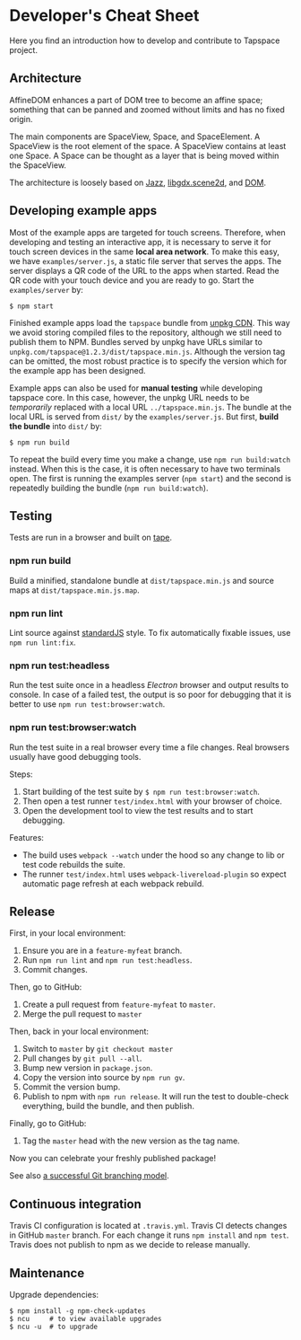 # Developer's Cheat Sheet

Here you find an introduction how to develop and contribute to Tapspace project.

## Architecture

AffineDOM enhances a part of DOM tree to become an affine space; something that can be panned and zoomed without limits and has no fixed origin.

The main components are SpaceView, Space, and SpaceElement. A SpaceView is the root element of the space. A SpaceView contains at least one Space. A Space can be thought as a layer that is being moved within the SpaceView. 

The architecture is loosely based on [Jazz](http://www.cs.umd.edu/hcil/piccolo/learn/jazz/doc-1.3/), [libgdx.scene2d](https://github.com/libgdx/libgdx/wiki/Scene2d), and [DOM](https://developer.mozilla.org/en-US/docs/Web/API/Document_Object_Model).

## Developing example apps

Most of the example apps are targeted for touch screens. Therefore, when developing and testing an interactive app, it is necessary to serve it for touch screen devices in the same **local area network**. To make this easy, we have `examples/server.js`, a static file server that serves the apps. The server displays a QR code of the URL to the apps when started. Read the QR code with your touch device and you are ready to go. Start the `examples/server` by:

    $ npm start

Finished example apps load the `tapspace` bundle from [unpkg CDN](https://unpkg.com/). This way we avoid storing compiled files to the repository, although we still need to publish them to NPM. Bundles served by unpkg have URLs similar to `unpkg.com/tapspace@1.2.3/dist/tapspace.min.js`. Although the version tag can be omitted, the most robust practice is to specify the version which for the example app has been designed.

Example apps can also be used for **manual testing** while developing tapspace core. In this case, however, the unpkg URL needs to be *temporarily* replaced with a local URL `../tapspace.min.js`. The bundle at the local URL is served from `dist/` by the `examples/server.js`. But first, **build the bundle** into `dist/` by:

    $ npm run build

To repeat the build every time you make a change, use `npm run build:watch` instead. When this is the case, it is often necessary to have two terminals open. The first is running the examples server (`npm start`) and the second is repeatedly building the bundle (`npm run build:watch`).


## Testing

Tests are run in a browser and built on [tape](https://github.com/substack/tape).

### npm run build

Build a minified, standalone bundle at `dist/tapspace.min.js` and source maps at `dist/tapspace.min.js.map`.

### npm run lint

Lint source against [standardJS](https://standardjs.com/) style. To fix automatically fixable issues, use `npm run lint:fix`.

### npm run test:headless

Run the test suite once in a headless *Electron* browser and output results to console. In case of a failed test, the output is so poor for debugging that it is better to use `npm run test:browser:watch`.

### npm run test:browser:watch

Run the test suite in a real browser every time a file changes. Real browsers usually have good debugging tools.

Steps:

1. Start building of the test suite by `$ npm run test:browser:watch`.
1. Then open a test runner `test/index.html` with your browser of choice.
1. Open the development tool to view the test results and to start debugging.

Features:

- The build uses `webpack --watch` under the hood so any change to lib or test code rebuilds the suite.
- The runner `test/index.html` uses `webpack-livereload-plugin` so expect automatic page refresh at each webpack rebuild.


## Release

First, in your local environment:

1. Ensure you are in a `feature-myfeat` branch.
1. Run `npm run lint` and `npm run test:headless`.
1. Commit changes.

Then, go to GitHub:

1. Create a pull request from `feature-myfeat` to `master`.
1. Merge the pull request to `master`

Then, back in your local environment:

1. Switch to `master` by `git checkout master`
1. Pull changes by `git pull --all`.
1. Bump new version in `package.json`.
1. Copy the version into source by `npm run gv`.
1. Commit the version bump.
1. Publish to npm with `npm run release`. It will run the test to double-check everything, build the bundle, and then publish.

Finally, go to GitHub:

1. Tag the `master` head with the new version as the tag name.

Now you can celebrate your freshly published package!

See also [a successful Git branching model](http://nvie.com/posts/a-successful-git-branching-model/).


## Continuous integration

Travis CI configuration is located at `.travis.yml`. Travis CI detects changes in GitHub `master` branch. For each change it runs `npm install` and `npm test`. Travis does not publish to npm as we decide to release manually.


## Maintenance

Upgrade dependencies:

    $ npm install -g npm-check-updates
    $ ncu     # to view available upgrades
    $ ncu -u  # to upgrade
